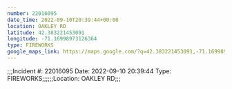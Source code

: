 ```yaml
---
number: 22016095
date_time: 2022-09-10T20:39:44+00:00
location: OAKLEY RD
latitude: 42.383221453091
longitude: -71.16998973126364
type: FIREWORKS
google_maps_link: https://maps.google.com/?q=42.383221453091,-71.16998973126364
---
```


;;;Incident #: 22016095  Date: 2022-09-10 20:39:44   Type: FIREWORKS;;;;;;Location: OAKLEY RD;;;
